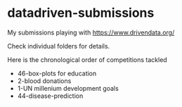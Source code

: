 # datadriven-submissions
My submissions playing with https://www.drivendata.org/

Check individual folders for details.

Here is the chronological order of competitions tackled

- 46-box-plots for education
- 2-blood donations
- 1-UN millenium development goals
- 44-disease-prediction

